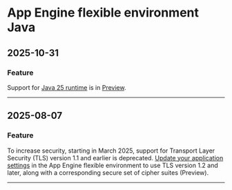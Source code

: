 # App Engine flexible environment Java

## 2025-10-31

### Feature

Support for [Java 25 runtime](https://docs.cloud.google.com/appengine/docs/flexible/java/runtime) is in [Preview](https://cloud.google.com/products#product-launch-stages).

---
## 2025-08-07

### Feature

To increase security, starting in March 2025, support for Transport Layer Security (TLS) version 1.1 and earlier is deprecated. [Update your application settings](https://cloud.google.com/appengine/docs/flexible/secure-minimum-tls) in the App Engine flexible environment to use TLS version 1.2 and later, along with a corresponding secure set of cipher suites (Preview).

---
